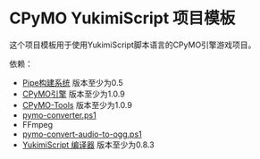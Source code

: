 # CPyMO YukimiScript 项目模板

这个项目模板用于使用YukimiScript脚本语言的CPyMO引擎游戏项目。

依赖：

* [Pipe构建系统](https://github.com/Strrationalism/Pipe) 版本至少为0.5
* [CPyMO引擎](https://github.com/Strrationalism/CPyMO) 版本至少为1.0.9
* [CPyMO-Tools](https://github.com/Strrationalism/CPyMO) 版本至少为1.0.9
* [pymo-converter.ps1](https://github.com/Strrationalism/CPyMO)
* FFmpeg
* [pymo-convert-audio-to-ogg.ps1]((https://github.com/Strrationalism/CPyMO))
* [YukimiScript 编译器](https://github.com/Strrationalism/YukimiScript) 版本至少为0.8.3


